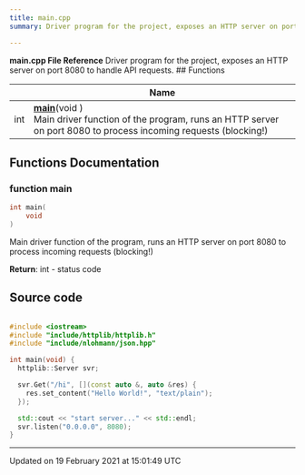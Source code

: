 ```yaml
---
title: main.cpp
summary: Driver program for the project, exposes an HTTP server on port 8080 to handle API requests.  

---
```


**main.cpp File Reference**
Driver program for the project, exposes an HTTP server on port 8080 to handle API requests. ## Functions

|                | Name           |
| -------------- | -------------- |
| int | **[main](files/main_8cpp/#function-main)**(void )<br>Main driver function of the program, runs an HTTP server on port 8080 to process incoming requests (blocking!)  |


## Functions Documentation

### function main

```cpp
int main(
    void 
)
```

Main driver function of the program, runs an HTTP server on port 8080 to process incoming requests (blocking!) 

**Return**: int - status code 



## Source code

```cpp

#include <iostream>
#include "include/httplib/httplib.h"
#include "include/nlohmann/json.hpp"

int main(void) {
  httplib::Server svr;

  svr.Get("/hi", [](const auto &, auto &res) {
    res.set_content("Hello World!", "text/plain");
  });

  std::cout << "start server..." << std::endl;
  svr.listen("0.0.0.0", 8080);
}
```


-------------------------------

Updated on 19 February 2021 at 15:01:49 UTC
